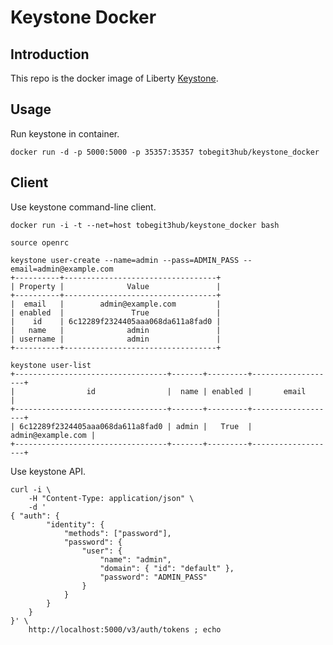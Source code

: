 # Keystone Docker

## Introduction

This repo is the docker image of Liberty [Keystone](https://github.com/openstack/keystone).

## Usage

Run keystone in container.

```
docker run -d -p 5000:5000 -p 35357:35357 tobegit3hub/keystone_docker
```

## Client

Use keystone command-line client.

```
docker run -i -t --net=host tobegit3hub/keystone_docker bash
```

```
source openrc

keystone user-create --name=admin --pass=ADMIN_PASS --email=admin@example.com
+----------+----------------------------------+
| Property |              Value               |
+----------+----------------------------------+
|  email   |        admin@example.com         |
| enabled  |               True               |
|    id    | 6c12289f2324405aaa068da611a8fad0 |
|   name   |              admin               |
| username |              admin               |
+----------+----------------------------------+

keystone user-list
+----------------------------------+-------+---------+-------------------+
|                id                |  name | enabled |       email       |
+----------------------------------+-------+---------+-------------------+
| 6c12289f2324405aaa068da611a8fad0 | admin |   True  | admin@example.com |
+----------------------------------+-------+---------+-------------------+
```

Use keystone API.

```
curl -i \
	-H "Content-Type: application/json" \
	-d '
{ "auth": {
		"identity": {
			"methods": ["password"],
			"password": {
				"user": {
					"name": "admin",
					"domain": { "id": "default" },
					"password": "ADMIN_PASS"
				}
			}
		}
	}
}' \
	http://localhost:5000/v3/auth/tokens ; echo
```
